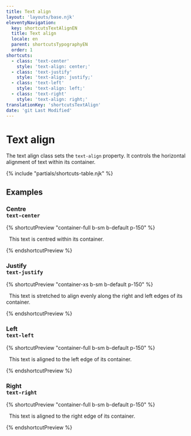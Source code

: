 ```yaml
---
title: Text align
layout: 'layouts/base.njk'
eleventyNavigation:
  key: shortcutsTextAlignEN
  title: Text align
  locale: en
  parent: shortcutsTypographyEN
  order: 1
shortcuts:
  - class: 'text-center'
    style: 'text-align: center;'
  - class: 'text-justify'
    style: 'text-align: justify;'
  - class: 'text-left'
    style: 'text-align: left;'
  - class: 'text-right'
    style: 'text-align: right;'
translationKey: 'shortcutsTextAlign'
date: 'git Last Modified'
---
```


# Text align

The text align class sets the `text-align` property. It controls the horizontal alignment of text within its container.

{% include "partials/shortcuts-table.njk" %}

## Examples

### Centre<br/>`text-center`

{% shortcutPreview "container-full b-sm b-default p-150" %}

<p class="text-center">
  This text is centred within its container.
</p>
{% endshortcutPreview %}

### Justify<br/>`text-justify`

{% shortcutPreview "container-xs b-sm b-default p-150" %}

<p class="text-justify">
  This text is stretched to align evenly along the right and left edges of its container.
</p>
{% endshortcutPreview %}

### Left<br/>`text-left`

{% shortcutPreview "container-full b-sm b-default p-150" %}

<p class="text-left">
  This text is aligned to the left edge of its container.
</p>
{% endshortcutPreview %}

### Right<br/>`text-right`

{% shortcutPreview "container-full b-sm b-default p-150" %}

<p class="text-right">
  This text is aligned to the right edge of its container.
</p>
{% endshortcutPreview %}
